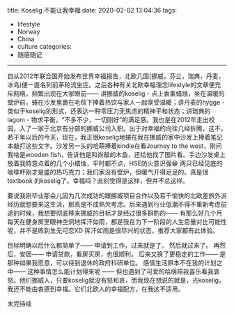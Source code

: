title: Koselig 不能让我幸福
date: 2020-02-02 13:04:36
tags:
- lifestyle
- Norway
- China
- culture
categories:
- 随感随记
---

自从2012年联合国开始发布世界幸福报告，北欧几国(挪威，芬兰，瑞典，丹麦，冰岛)便一直名列前茅轮流坐庄。之后各种有关北欧幸福理念lifestyle的文章便充斥网络，频繁出现在大家眼前—— 讲挪威的koselig - 点上香薰蜡烛，坐在温暖的壁炉前，蜷在沙发里裹在毛毯下捧着热饮与家人一起享受温暖；讲丹麦的hygge - 类似于koselig的形式，还表达一种零压力无焦虑的精神平和状态；讲瑞典的lagom - 物求平衡，“不多不少，一切刚好”的满足感。我也是在2012年走出校园，入了一家于北京有分部的挪威公司入职。出于对幸福的向往几经折腾，这不，若干年以后的今天，现在，我正很koselig地蜷在我在挪威的家中沙发上捧着笔记本敲打这些文字。沙发另一头的哈萌捧着kindle在看Journey to the west，刚问我啥是wooden fish，告诉他是和尚敲的木鱼，还给他找了图片看。手边沙发桌上放着我特意点着的几个小蜡烛，平时都不点，HSE防火意识强😁 两只已经见底的咖啡杯刚才是盛的热巧克力；我们家没有壁炉，但暖气开得足足的。真是很textbook 的koselig了。幸福吗？此刻觉得是这样，但并不总这样。

要说我刚毕业那会儿因为几次成功的跟挪威项目合作以及若干愉快的北欧差旅外派经历就想要来这生活，那真是不成熟欠考虑。后来遇到行业低潮不得不重新考虑前途的时候，我想要彻底移来挪威的目标才是经过很多斟酌的—— 有那么好几个月每天在健身房里眼神空洞地挥汗如雨，都是我在为下一阶段的人生思量对比可能性呢，并不是练到生无可恋XD 挥汗如雨是很尽兴的状态，推荐大家都有此体验。

目标明确以后什么都简单了—— 申请到工作，过来就是了。
然后就过来了。
再然后，安居—— 申请贷款，看房买房，也很顺利。
后来又换了更稳定的工作—— 是那种如果我愿意，可以待到退休的政府科研单位。
感情生活原本不在我的计划之中—— 这种事情怎么能计划得来呢 —— 但也遇到了可爱的哈萌陪我喜乐看我哀怒。他们挪威人，只要koselig就没有怒和哀，而我现在想说的就是，光koselig，我还不能由衷感到幸福。它们北欧人的幸福配方，在我这不适用。



未完待续

